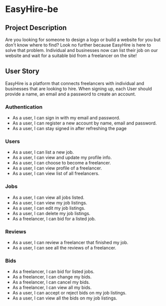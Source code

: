 # EasyHire-be

## Project Description

Are you looking for someone to design a logo or build a website for you but don't know where to find? Look no further because EasyHire is here to solve that problem. Individual and businesses now can list their job on our website and wait for a suitable bid from a freelancer on the site!

## User Story

EasyHire is a platform that connects freelancers with individual and businesses that are looking to hire. When signing up, each User should provide a name, an email and a password to create an account.

### Authentication

- As a user, I can sign in with my email and password.
- As a user, I can register a new account by name, email and password.
- As a user, I can stay signed in after refreshing the page

### Users

- As a user, I can list a new job.
- As a user, I can view and update my profile info.
- As a user, I can choose to become a freelancer.
- As a user, I can view profile of a freelancer.
- As a user, I can view list of all freelancers.

### Jobs

- As a user, I can view all jobs listed.
- As a user, I can view my job listings.
- As a user, I can edit my job listings.
- As a user, I can delete my job listings.
- As a freelancer, I can bid for a listed job.

### Reviews

- As a user, I can review a freelancer that finished my job.
- As a user, I can see all the reviews of a freelancer.

### Bids

- As a freelancer, I can bid for listed jobs.
- As a freelancer, I can change my bids.
- As a freelancer, I can cancel my bids.
- As a freelancer, I can view all my bids.
- As a user, I can accept or reject bids on my job listings.
- As a user, I can view all the bids on my job listings.
